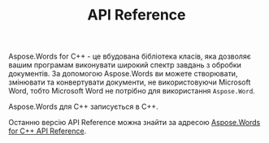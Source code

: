 ﻿---
title: API Reference
second_title: Aspose.Words для C++
articleTitle: API Reference
linktitle: API Reference
type: docs
weight: 30
description: "Вивчіть пояснення та приклади Aspose.Words для C++ класів та методів створення, перетворення, модифікації, візуалізації та друку документів без використання Microsoft Word."
url: /uk/cpp/api-reference/
timestamp: 2024-01-30-16-22-34
---

Aspose.Words for C++ - це вбудована бібліотека класів, яка дозволяє вашим програмам виконувати широкий спектр завдань з обробки документів. За допомогою Aspose.Words ви можете створювати, змінювати та конвертувати документи, не використовуючи Microsoft Word, тобто Microsoft Word не потрібно для використання `Aspose.Word`.

Aspose.Words для C++ записується в C++.

Останню версію API Reference можна знайти за адресою [Aspose.Words for C++ API Reference](https://reference.aspose.com/words/cpp/).

